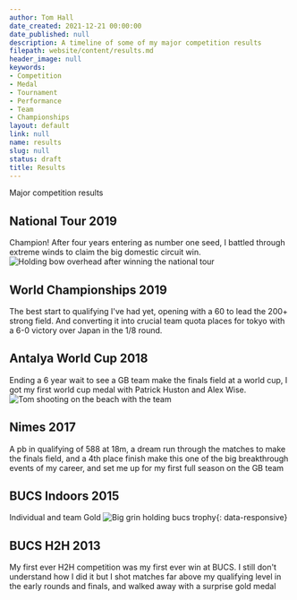 ```yaml
---
author: Tom Hall
date_created: 2021-12-21 00:00:00
date_published: null
description: A timeline of some of my major competition results
filepath: website/content/results.md
header_image: null
keywords:
- Competition
- Medal
- Tournament
- Performance
- Team
- Championships
layout: default
link: null
name: results
slug: null
status: draft
title: Results
---
```


Major competition results

## National Tour 2019
Champion! After four years entering as number one seed, I battled through extreme winds to claim the big domestic circuit win.
![Holding bow overhead after winning the national tour](t.jpg)

## World Championships 2019
The best start to qualifying I've had yet, opening with a 60 to lead the 200+ strong field. And converting it into crucial team quota places for tokyo with a 6-0 victory over Japan in the 1/8 round.

## Antalya World Cup 2018
Ending a 6 year wait to see a GB team make the finals field at a world cup, I got my first world cup medal with Patrick Huston and Alex Wise.
![Tom shooting on the beach with the team](t.jpg)

## Nimes 2017
A pb in qualifying of 588 at 18m, a dream run through the matches to make the finals field, and a 4th place finish make this one of the big breakthrough events of my career, and set me up for my first full season on the GB team

## BUCS Indoors 2015
Individual and team Gold
![Big grin holding bucs trophy](2015-BUCS-indoor.jpg){: data-responsive}

## BUCS H2H 2013
My first ever H2H competition was my first ever win at BUCS. I still don't understand how I did it but I shot matches far above my qualifying level in the early rounds and finals, and walked away with a surprise gold medal ![]()